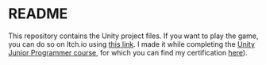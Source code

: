 # README

This repository contains the Unity project files. If you want to play the game, you can do so on Itch.io using [this link](https://owengretz.itch.io/smile). I made it while completing the [Unity Junior Programmer course](https://learn.unity.com/pathway/junior-programmer), for which you can find my certification [here](https://www.credly.com/badges/d8d2a3af-bf72-4009-9ac0-1147b1be9334?source=linked_in_profile)).


